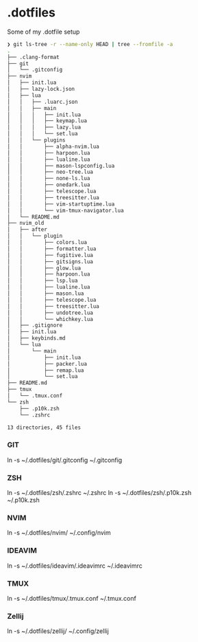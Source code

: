 # .dotfiles
Some of my .dotfile setup
```sh
❯ git ls-tree -r --name-only HEAD | tree --fromfile -a
.
├── .clang-format
├── git
│   └── .gitconfig
├── nvim
│   ├── init.lua
│   ├── lazy-lock.json
│   ├── lua
│   │   ├── .luarc.json
│   │   ├── main
│   │   │   ├── init.lua
│   │   │   ├── keymap.lua
│   │   │   ├── lazy.lua
│   │   │   └── set.lua
│   │   └── plugins
│   │       ├── alpha-nvim.lua
│   │       ├── harpoon.lua
│   │       ├── lualine.lua
│   │       ├── mason-lspconfig.lua
│   │       ├── neo-tree.lua
│   │       ├── none-ls.lua
│   │       ├── onedark.lua
│   │       ├── telescope.lua
│   │       ├── treesitter.lua
│   │       ├── vim-startuptime.lua
│   │       └── vim-tmux-navigator.lua
│   └── README.md
├── nvim_old
│   ├── after
│   │   └── plugin
│   │       ├── colors.lua
│   │       ├── formatter.lua
│   │       ├── fugitive.lua
│   │       ├── gitsigns.lua
│   │       ├── glow.lua
│   │       ├── harpoon.lua
│   │       ├── lsp.lua
│   │       ├── lualine.lua
│   │       ├── mason.lua
│   │       ├── telescope.lua
│   │       ├── treesitter.lua
│   │       ├── undotree.lua
│   │       └── whichkey.lua
│   ├── .gitignore
│   ├── init.lua
│   ├── keybinds.md
│   └── lua
│       └── main
│           ├── init.lua
│           ├── packer.lua
│           ├── remap.lua
│           └── set.lua
├── README.md
├── tmux
│   └── .tmux.conf
└── zsh
    ├── .p10k.zsh
    └── .zshrc

13 directories, 45 files
```

### GIT
ln -s ~/.dotfiles/git/.gitconfig ~/.gitconfig

### ZSH
ln -s ~/.dotfiles/zsh/.zshrc ~/.zshrc
ln -s ~/.dotfiles/zsh/.p10k.zsh ~/.p10k.zsh

### NVIM
ln -s ~/.dotfiles/nvim/ ~/.config/nvim

### IDEAVIM
ln -s ~/.dotfiles/ideavim/.ideavimrc ~/.ideavimrc

### TMUX
ln -s ~/.dotfiles/tmux/.tmux.conf ~/.tmux.conf

### Zellij
ln -s ~/.dotfiles/zellij/ ~/.config/zellij
